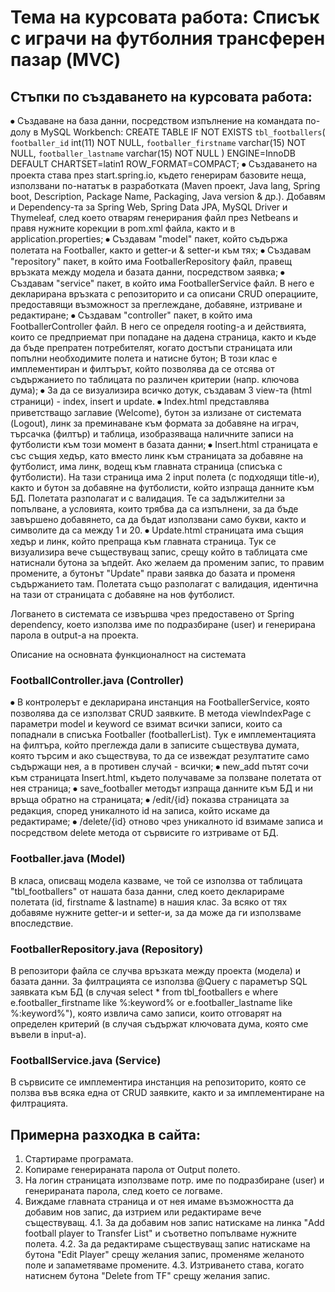 # Тема на курсовата работа: Списък с играчи на футболния трансферен пазар (MVC)

## Стъпки по създаването на курсовата работа:
⦁	Създаване на база данни, посредством изпълнение на командата по-долу в MySQL Workbench:
CREATE TABLE IF NOT EXISTS `tbl_footballers`(
`footballer_id` int(11) NOT NULL,
`footballer_firstname` varchar(15) NOT NULL,
`footballer_lastname` varchar(15) NOT NULL
) ENGINE=InnoDB DEFAULT CHARTSET=latin1 ROW_FORMAT=COMPACT;
⦁	Създаването на проекта става през start.spring.io, където генерирам базовите неща, използвани по-нататък в разработката (Maven проект, Java lang, Spring boot, Description, Package Name, Packaging, Java version & др.). Добавям и Dependency-та за Spring Web, Spring Data JPA, MySQL Driver и Thymeleaf, след което отварям генерирания файл през Netbeans и правя нужните корекции в pom.xml файла, както и в application.properties;
⦁	Създавам "model" пакет, който съдържа полетата на Footballer, както и getter-и & setter-и към тях;
⦁	Създавам "repository" пакет, в който има FootballerRepository файл, правещ връзката между модела и базата данни, посредством заявка;
⦁	Създавам "service" пакет, в който има FootballerService файл. В него е декларирана връзката с репозиторито и са описани CRUD операциите, предоставящи възможност за преглеждане, добавяне, изтриване и редактиране;
⦁	Създавам "controller" пакет, в който има FootballerController файл. В него се определя rooting-а и действията, които се предприемат при попадане на дадена страница, както и къде да бъде препратен потребителят, когато достъпи страницата или попълни необходимите полета и натисне бутон; В този клас е имплементиран и филтърът, който позволява да се отсява от съдържанието по таблицата по различен критерии (напр. ключова дума);
⦁	За да се визуализира всичко дотук, създавам 3 view-та (html страници) - index, insert и update.
⦁	Index.html представлява приветстващо заглавие (Welcome), бутон за излизане от системата (Logout), линк за преминаване към формата за добавяне на играч, търсачка (филтър) и таблица, изобразяваща наличните записи на футболисти към този момент в базата данни;
⦁	Insert.html страницата е със същия хедър, като вместо линк към страницата за добавяне на футболист, има линк, водещ към главната страница (списъка с футболисти). На тази страница има 2 input полета (с подходящи title-и), както и бутон за добавяне на футболисти, който изпраща данните към БД. Полетата разполагат и с валидация. Те са задължителни за попълване, а условията, които трябва да са изпълнени, за да бъде завършено добавянето, са да бъдат използвани само букви, както и символите да са между 1 и 20.
⦁	Update.html страницата има същия хедър и линк, който препраща към главната страница. Тук се визуализира вече съществуващ запис, срещу който в таблицата сме натиснали бутона за ъпдейт. Ако желаем да променим запис, то правим промените, а бутонът "Update" прави заявка до базата и променя съдържанието там. Полетата също разполагат с валидация, идентична на тази от страницата с добавяне на нов футболист.
 

Логването в системата се извършва чрез предоставено от Spring dependency, което използва име по подразбиране (user) и генерирана парола в output-а на проекта.

Описание на основната функционалност на системата
### FootballController.java (Controller)
⦁	В контролерът е декларирана инстанция на FootballerService, която позволява да се използват CRUD заявките. В метода viewIndexPage с параметри model и keyword се взимат всички записи, които са попаднали в списъка Footballer (footballerList). Тук е имплементацията на филтъра, който преглежда дали в записите съществува думата, която търсим и ако съществува, то да се извеждат резултатите само съдържащи нея, а в противен случай - всички;
⦁	new_add пътят сочи към страницата Insert.html, където получаваме за ползване полетата от нея страница;
⦁	save_footballer методът изпраща данните към БД и ни връща обратно на страницата;
⦁	/edit/{id} показва страницата за редакция, според уникалното id на записа, който искаме да редактираме;
⦁	/delete/{id} отново чрез уникалното id взимаме записа и посредством delete метода от сървисите го изтриваме от БД.

### Footballer.java (Model)
В класа, описващ модела казваме, че той се използва от таблицата "tbl_footballers" от нашата база данни, след което декларираме полетата (id, firstname & lastname) в нашия клас. За всяко от тях добавяме нужните getter-и и setter-и, за да може да ги използваме впоследствие.

### FootballerRepository.java (Repository)
В репозитори файла се случва връзката между проекта (модела) и базата данни.
За филтрацията се използва @Query с параметър SQL заявката към БД (в случая select * from tbl_footballers e where e.footballer_firstname like %:keyword% or e.footballer_lastname like %:keyword%"), която извлича само записи, които отговарят на определен критерий (в случая съдържат ключовата дума, която сме въвели в input-a).

### FootballService.java (Service)
В сървисите се имплементира инстанция на репозиторито, която се ползва във всяка една от CRUD заявките, както и за имплементиране на филтрацията.

## Примерна разходка в сайта:
 
1. Стартираме програмата.
2. Копираме генерираната парола от Output полето.
3. На логин страницата използваме потр. име по подразбиране (user) и генерираната парола, след което се логваме.
4. Виждаме главната страница и от нея имаме възможността да добавим нов запис, да изтрием или редактираме вече съществуващ.
4.1. За да добавим нов запис натискаме на линка "Add football player to Transfer List" и съответно попълваме нужните полета.
4.2. За да редактираме съществуващ запис натискаме на бутона "Edit Player" срещу желания запис, променяме желаното поле и запаметяваме промените.
4.3. Изтриването става, когато натиснем бутона "Delete from TF" срещу желания запис.